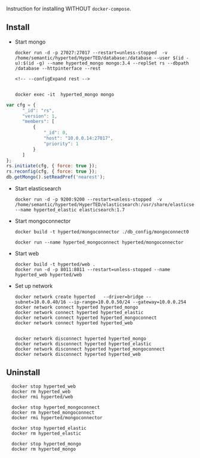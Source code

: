 Instruction for installing WITHOUT `docker-compose`.

## Install


- Start mongo

      docker run -d -p 27027:27017 --restart=unless-stopped  -v /home/semantic/hyperted/HyperTED/database:/database --user $(id -u):$(id -g) --name hyperted_mongo mongo:3.4 --replSet rs --dbpath /database --httpinterface --rest

      <!-- --configExpand rest -->


      docker exec -it  hyperted_mongo mongo

```js
var cfg = {
      "_id": "rs",
      "version": 1,
      "members": [
          {
              "_id": 0,
              "host": "10.0.0.14:27017",
              "priority": 1
          }
      ]
};
rs.initiate(cfg, { force: true });
rs.reconfig(cfg, { force: true });
db.getMongo().setReadPref('nearest');
```

- Start elasticsearch

      docker run -d -p 9200:9200 --restart=unless-stopped  -v /home/semantic/hyperted/HyperTED/elasticsearch:/usr/share/elasticsearch/data --name hyperted_elastic elasticsearch:1.7


- Start mongoconnector

      docker build -t hyperted/mongoconnector ./db_config/mongoconnect0

      docker run --name hyperted_mongoconnect hyperted/mongoconnector


- Start web

      docker build -t hyperted/web .
      docker run -d -p 8011:8011 --restart=unless-stopped --name hyperted_web hyperted/web


- Set up network

      docker network create hyperted   --driver=bridge --subnet=10.0.0.40/16 --ip-range=10.0.0.50/24 --gateway=10.0.0.254
      docker network connect hyperted hyperted_mongo
      docker network connect hyperted hyperted_elastic
      docker network connect hyperted hyperted_mongoconnect
      docker network connect hyperted hyperted_web


      docker network disconnect hyperted hyperted_mongo
      docker network disconnect hyperted hyperted_elastic
      docker network disconnect hyperted hyperted_mongoconnect
      docker network disconnect hyperted hyperted_web

## Uninstall

      docker stop hyperted_web
      docker rm hyperted_web
      docker rmi hyperted/web

      docker stop hyperted_mongoconnect
      docker rm hyperted_mongoconnect
      docker rmi hyperted/mongoconnector

      docker stop hyperted_elastic
      docker rm hyperted_elastic

      docker stop hyperted_mongo
      docker rm hyperted_mongo
